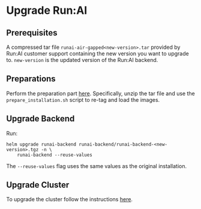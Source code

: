 
# Upgrade Run:AI 

## Prerequisites 

A compressed tar file `runai-air-gapped<new-version>.tar` provided by Run:AI customer support containing the new version you want to upgrade to. `new-version` is the updated version of the Run:AI backend.


## Preparations

Perform the preparation part [here](preparations.md). Specifically, unzip the tar file and use the `prepare_installation.sh` script to re-tag and load the images.


## Upgrade Backend 

Run:

```
helm upgrade runai-backend runai-backend/runai-backend-<new-version>.tgz -n \
    runai-backend --reuse-values
```

The `--reuse-values` flag uses the same values as the original installation.

## Upgrade Cluster 

To upgrade the cluster follow the instructions [here](../../Cluster-Setup/cluster-upgrade/).